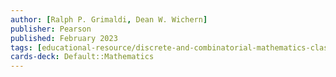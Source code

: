 ```yaml
---
author: [Ralph P. Grimaldi, Dean W. Wichern]
publisher: Pearson
published: February 2023
tags: [educational-resource/discrete-and-combinatorial-mathematics-classic-version-5th-edition, study-note] 
cards-deck: Default꞉꞉Mathematics
---
```

